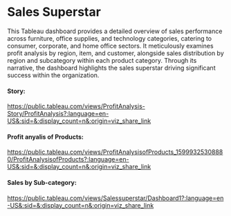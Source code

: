 # Sales Superstar
This Tableau dashboard provides a detailed overview of sales performance across furniture, office supplies, and technology categories, catering to consumer, corporate, and home office sectors. It meticulously examines profit analysis by region, item, and customer, alongside sales distribution by region and subcategory within each product category. Through its narrative, the dashboard highlights the sales superstar driving significant success within the organization.  

#### Story: 
https://public.tableau.com/views/ProfitAnalysis-Story/ProfitAnalysis?:language=en-US&:sid=&:display_count=n&:origin=viz_share_link  

#### Profit anyalis of Products:
https://public.tableau.com/views/ProfitAnalysisofProducts_15999325308880/ProfitAnalysisofProducts?:language=en-US&:sid=&:display_count=n&:origin=viz_share_link  

#### Sales by Sub-category: 
https://public.tableau.com/views/Salessuperstar/Dashboard1?:language=en-US&:sid=&:display_count=n&:origin=viz_share_link

